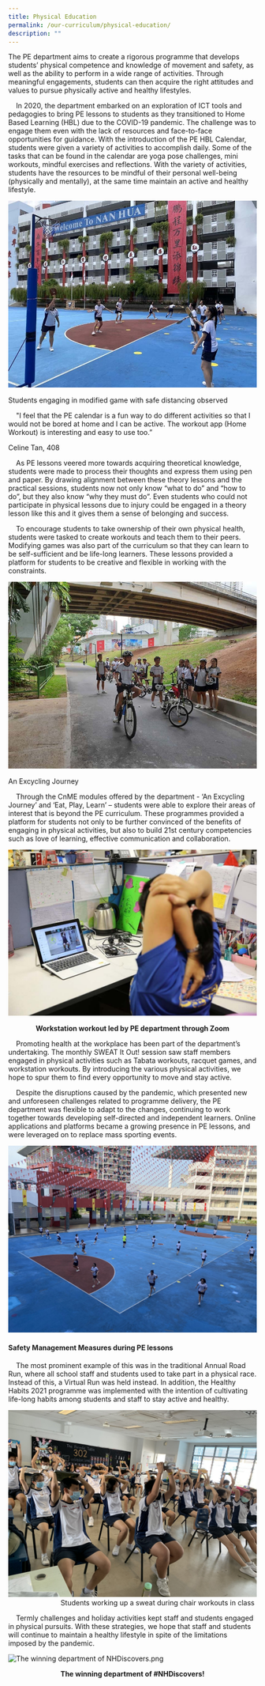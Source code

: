 ```yaml
---
title: Physical Education
permalink: /our-curriculum/physical-education/
description: ""
---
```

The PE department aims to create a rigorous programme that develops students’ physical competence and knowledge of movement and safety, as well as the ability to perform in a wide range of activities. Through meaningful engagements, students can then acquire the right attitudes and values to pursue physically active and healthy lifestyles.

    In 2020, the department embarked on an exploration of ICT tools and pedagogies to bring PE lessons to students as they transitioned to Home Based Learning (HBL) due to the COVID-19 pandemic. The challenge was to engage them even with the lack of resources and face-to-face opportunities for guidance. With the introduction of the PE HBL Calendar, students were given a variety of activities to accomplish daily. Some of the tasks that can be found in the calendar are yoga pose challenges, mini workouts, mindful exercises and reflections. With the variety of activities, students have the resources to be mindful of their personal well-being (physically and mentally), at the same time maintain an active and healthy lifestyle.

![Students engaging in modified game with safe distancing observed.JPG](/images/Students%20engaging%20in%20modified%20game%20with%20safe%20distancing%20observed.jpg)

Students engaging in modified game with safe distancing observed

    "I feel that the PE calendar is a fun way to do different activities so that I would not be bored at home and I can be active. The workout app (Home Workout) is interesting and easy to use too.”  

Celine Tan, 408

    As PE lessons veered more towards acquiring theoretical knowledge, students were made to process their thoughts and express them using pen and paper. By drawing alignment between these theory lessons and the practical sessions, students now not only know “what to do” and “how to do”, but they also know “why they must do”. Even students who could not participate in physical lessons due to injury could be engaged in a theory lesson like this and it gives them a sense of belonging and success.  

    To encourage students to take ownership of their own physical health, students were tasked to create workouts and teach them to their peers. Modifying games was also part of the curriculum so that they can learn to be self-sufficient and be life-long learners. These lessons provided a platform for students to be creative and flexible in working with the constraints.

![An Excycling Journey.jpeg](/images/An%20Excycling%20Journey.jpeg)

An Excycling Journey

    Through the CnME modules offered by the department - ‘An Excycling Journey’ and ‘Eat, Play, Learn’ – students were able to explore their areas of interest that is beyond the PE curriculum. These programmes provided a platform for students not only to be further convinced of the benefits of engaging in physical activities, but also to build 21st century competencies such as love of learning, effective communication and collaboration.

![Workstation workout led by PE department through Zoom.JPG](/images/Workstation%20workout%20led%20by%20PE%20department%20through%20Zoom.jpg)

<p style="text-align: center"><strong>Workstation workout led by PE department through Zoom</strong></p>

  

    Promoting health at the workplace has been part of the department’s undertaking. The monthly SWEAT It Out! session saw staff members engaged in physical activities such as Tabata workouts, racquet games, and workstation workouts. By introducing the various physical activities, we hope to spur them to find every opportunity to move and stay active.  

  

    Despite the disruptions caused by the pandemic, which presented new and unforeseen challenges related to programme delivery, the PE department was flexible to adapt to the changes, continuing to work together towards developing self-directed and independent learners. Online applications and platforms became a growing presence in PE lessons, and were leveraged on to replace mass sporting events. 

  

![Safe Management Measures during PE lessons.jpg](/images/Safe%20Management%20Measures%20during%20PE%20lessons.jpg)  

  

#### Safety Management Measures during PE lessons   

  

    The most prominent example of this was in the traditional Annual Road Run, where all school staff and students used to take part in a physical race. Instead of this, a Virtual Run was held instead. In addition, the Healthy Habits 2021 programme was implemented with the intention of cultivating life-long habits among students and staff to stay active and healthy.   

  

![Students working up a sweat during chair workouts in class.jpg](/images/Students%20working%20up%20a%20sweat%20during%20chair%20workouts%20in%20class.jpg)  
                           Students working up a sweat during chair workouts in class  

  

    Termly challenges and holiday activities kept staff and students engaged in physical pursuits. With these strategies, we hope that staff and students will continue to maintain a healthy lifestyle in spite of the limitations imposed by the pandemic.  
  
![The winning department of NHDiscovers.png](/images/The%20winning%20department%20of%20NHDiscovers.png)  
  
<p style="text-align: center"><strong>The winning department of #NHDiscovers!</strong></p>

